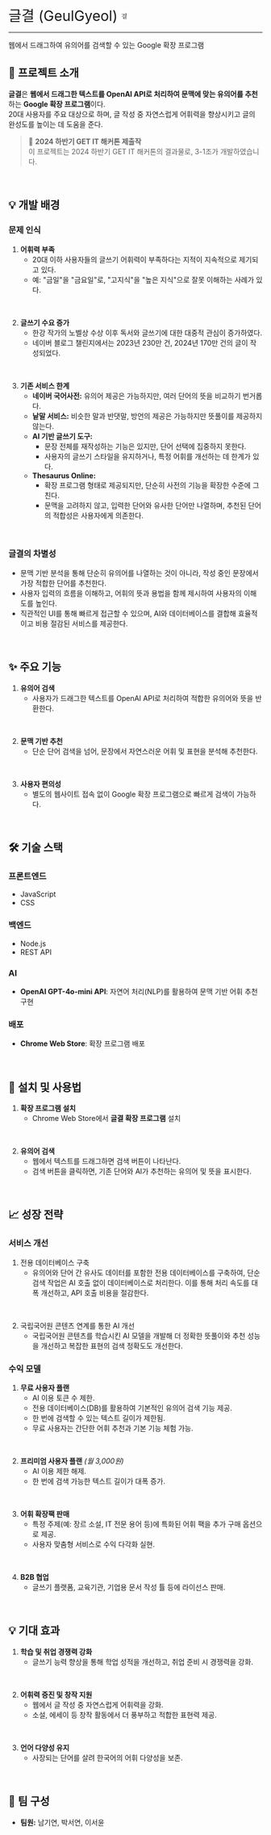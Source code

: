 <span style="font-size:200%">글결 (GeulGyeol)</span> <img src="image.png" alt="alt text" width="20">
<hr/>
<span>웹에서 드래그하여 유의어를 검색할 수 있는 Google 확장 프로그램</span>

<br/>

## 📌 프로젝트 소개

**글결**은 **웹에서 드래그한 텍스트를 OpenAI API로 처리하여 문맥에 맞는 유의어를 추천**하는 **Google 확장 프로그램**이다.  
20대 사용자를 주요 대상으로 하며, 글 작성 중 자연스럽게 어휘력을 향상시키고 글의 완성도를 높이는 데 도움을 준다.

> 📍 **2024 하반기 GET IT 해커톤 제출작**  
> 이 프로젝트는 2024 하반기 GET IT 해커톤의 결과물로, 3-1조가 개발하였습니다.

<br/>

## 💡 개발 배경

### 문제 인식

1. **어휘력 부족**  
   - 20대 이하 사용자들의 글쓰기 어휘력이 부족하다는 지적이 지속적으로 제기되고 있다.  
   - 예: "금일"을 "금요일"로, "고지식"을 "높은 지식"으로 잘못 이해하는 사례가 있다.

<br/>

2. **글쓰기 수요 증가**  
   - 한강 작가의 노벨상 수상 이후 독서와 글쓰기에 대한 대중적 관심이 증가하였다.  
   - 네이버 블로그 챌린지에서는 2023년 230만 건, 2024년 170만 건의 글이 작성되었다. 

<br/> 

3. **기존 서비스 한계**  
   - **네이버 국어사전:** 유의어 제공은 가능하지만, 여러 단어의 뜻을 비교하기 번거롭다.  
   - **낱말 서비스:** 비슷한 말과 반댓말, 방언의 제공은 가능하지만 뜻풀이를 제공하지 않는다.  
   - **AI 기반 글쓰기 도구:**  
     - 문장 전체를 재작성하는 기능은 있지만, 단어 선택에 집중하지 못한다.  
     - 사용자의 글쓰기 스타일을 유지하거나, 특정 어휘를 개선하는 데 한계가 있다.  
   - **Thesaurus Online:**  
     - 확장 프로그램 형태로 제공되지만, 단순히 사전의 기능을 확장한 수준에 그친다.  
     - 문맥을 고려하지 않고, 입력한 단어와 유사한 단어만 나열하며, 추천된 단어의 적합성은 사용자에게 의존한다.  

<br/>

### 글결의 차별성
- 문맥 기반 분석을 통해 단순히 유의어를 나열하는 것이 아니라, 작성 중인 문장에서 가장 적합한 단어를 추천한다.  
- 사용자 입력의 흐름을 이해하고, 어휘의 뜻과 용법을 함께 제시하여 사용자의 이해도를 높인다.  
- 직관적인 UI를 통해 빠르게 접근할 수 있으며, AI와 데이터베이스를 결합해 효율적이고 비용 절감된 서비스를 제공한다.  

<br/>

## ✨ 주요 기능

1. **유의어 검색**  
   - 사용자가 드래그한 텍스트를 OpenAI API로 처리하여 적합한 유의어와 뜻을 반환한다.

<br/>

2. **문맥 기반 추천**  
   - 단순 단어 검색을 넘어, 문장에서 자연스러운 어휘 및 표현을 분석해 추천한다.

<br/>

3. **사용자 편의성**  
   - 별도의 웹사이트 접속 없이 Google 확장 프로그램으로 빠르게 검색이 가능하다.

<br/>

## 🛠️ 기술 스택

### 프론트엔드
- JavaScript
- CSS

### 백엔드
- Node.js
- REST API

### AI
- **OpenAI GPT-4o-mini API**: 자연어 처리(NLP)를 활용하여 문맥 기반 어휘 추천 구현

### 배포
- **Chrome Web Store**: 확장 프로그램 배포

<br/>

## 🚀 설치 및 사용법

1. **확장 프로그램 설치**
   - Chrome Web Store에서 **글결 확장 프로그램** 설치

<br/>

2. **유의어 검색**
   - 웹에서 텍스트를 드래그하면 검색 버튼이 나타난다.
   - 검색 버튼을 클릭하면, 기존 단어와 AI가 추천하는 유의어 및 뜻을 표시한다.

<br/>

## 📈 성장 전략

### 서비스 개선
1. 전용 데이터베이스 구축
   - 유의어와 단어 간 유사도 데이터를 포함한 전용 데이터베이스를 구축하여, 단순 검색 작업은 AI 호출 없이 데이터베이스로 처리한다. 이를 통해  처리 속도를 대폭 개선하고, API 호출 비용을 절감한다.

<br/>

2. 국립국어원 콘텐츠 연계를 통한 AI 개선
   - 국립국어원 콘텐츠를 학습시킨 AI 모델을 개발해 더 정확한 뜻풀이와 추천 성능을 개선하고 복잡한 표현의 검색 정확도도 개선한다.

### **수익 모델**
1. **무료 사용자 플랜**
   - AI 이용 토큰 수 제한.
   - 전용 데이터베이스(DB)를 활용하여 기본적인 유의어 검색 기능 제공.
   - 한 번에 검색할 수 있는 텍스트 길이가 제한됨.
   - 무료 사용자는 간단한 어휘 추천과 기본 기능 체험 가능.

<br/>

2. **프리미엄 사용자 플랜** *(월 3,000원)*
   - AI 이용 제한 해제.
   - 한 번에 검색 가능한 텍스트 길이가 대폭 증가.

<br/>

3. **어휘 확장팩 판매**  
   - 특정 주제(예: 장르 소설, IT 전문 용어 등)에 특화된 어휘 팩을 추가 구매 옵션으로 제공.  
   - 사용자 맞춤형 서비스로 수익 다각화 실현.  

<br/>

4. **B2B 협업**  
   - 글쓰기 플랫폼, 교육기관, 기업용 문서 작성 튤 등에 라이선스 판매.

<br/>

## 💡 기대 효과

1. **학습 및 취업 경쟁력 강화**  
   - 글쓰기 능력 향상을 통해 학업 성적을 개선하고, 취업 준비 시 경쟁력을 강화.  

<br/>

2. **어휘력 증진 및 창작 지원**  
   - 웹에서 글 작성 중 자연스럽게 어휘력을 강화.  
   - 소설, 에세이 등 창작 활동에서 더 풍부하고 적합한 표현력 제공. 

<br/>

3. **언어 다양성 유지**  
   - 사장되는 단어를 살려 한국어의 어휘 다양성을 보존.

<br/>

## 👭 팀 구성

- **팀원:** 남기연, 박서연, 이서윤  
